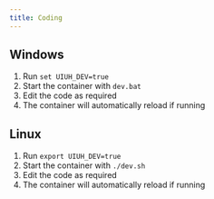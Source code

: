 ```yaml
---
title: Coding
---
```


## Windows

1. Run `set UIUH_DEV=true`
2. Start the container with `dev.bat`
3. Edit the code as required
4. The container will automatically reload if running

## Linux

1. Run `export UIUH_DEV=true`
2. Start the container with `./dev.sh`
3. Edit the code as required
4. The container will automatically reload if running
